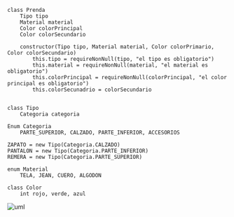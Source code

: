 ~~~
class Prenda 
    Tipo tipo
    Material material
    Color colorPrincipal
    Color colorSecundario
    
    constructor(Tipo tipo, Material material, Color colorPrimario, Color colorSecundario)
        this.tipo = requireNonNull(tipo, "el tipo es obligatorio")
        this.material = requireNonNull(material, "el material es obligatorio")
        this.colorPrincipal = requireNonNull(colorPrincipal, "el color principal es obligatorio")
        this.colorSecunadrio = colorSecundario


class Tipo
	Categoria categoria

Enum Categoria
	PARTE_SUPERIOR, CALZADO, PARTE_INFERIOR, ACCESORIOS

ZAPATO = new Tipo(Categoria.CALZADO)
PANTALON = new Tipo(Categoria.PARTE_INFERIOR)
REMERA = new Tipo(Categoria.PARTE_SUPERIOR)

enum Material
	TELA, JEAN, CUERO, ALGODON

class Color
	int rojo, verde, azul
~~~


![uml](https://www.plantuml.com/plantuml/png/NP3HJiCW58RlUOhp0di5CzAXcQcbQRSRRmoXE34KbbFGnCLtzo2b9jwS_3by_UZFVeaAOveTqquj2_He_AJWnk1ahm4Y3GPFAXgqoi6y1WPDS051vzcZzTfU_sr7enEPq0RspOgyA6-4aUOII0IwfWqgZanP7m73UoZfm-1aIbHVoMNU-3J_kV8dFHzEucKyzs8uoe4kukqpFyXwSEpkrmFUD6AKbCTDL4lcwgBb31u5xqXn5WC9UFiW3xBBzFf4EsTUu-xkjnJB0tPJ-FIqsNvfGz5UteWjtUgsulLYjgTrcjqF.png)
